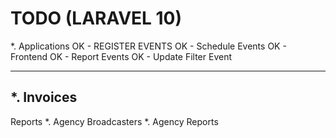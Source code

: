# TODO (LARAVEL 10)
*. Applications
OK - REGISTER EVENTS
OK - Schedule Events
OK - Frontend
OK - Report Events
OK - Update Filter Event

------------------------
*. Invoices
------------------------
Reports
*. Agency Broadcasters
*. Agency Reports
